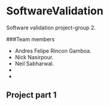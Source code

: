 # SoftwareValidation
Software validation project-group 2.

###Team members
- Andres Felipe Rincon Gamboa.
- Nick Nasirpour.
- Neil Sabharwal. 
- 
-


## Project part 1

